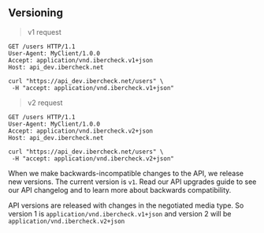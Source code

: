 ## Versioning

> v1 request

``` http
GET /users HTTP/1.1
User-Agent: MyClient/1.0.0
Accept: application/vnd.ibercheck.v1+json
Host: api_dev.ibercheck.net
```

```shell
curl "https://api_dev.ibercheck.net/users" \
 -H "accept: application/vnd.ibercheck.v1+json"
```

> v2 request

``` http
GET /users HTTP/1.1
User-Agent: MyClient/1.0.0
Accept: application/vnd.ibercheck.v2+json
Host: api_dev.ibercheck.net
```

```shell
curl "https://api_dev.ibercheck.net/users" \
 -H "accept: application/vnd.ibercheck.v2+json"
```


When we make backwards-incompatible changes to the API, we release new versions. The current version is `v1`.
Read our API upgrades guide to see our API changelog and to learn more about backwards compatibility.

API versions are released with changes in the negotiated media type.
So version 1 is `application/vnd.ibercheck.v1+json` and version 2 will be `application/vnd.ibercheck.v2+json`
